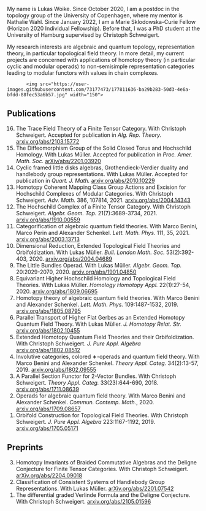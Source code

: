My name is Lukas Woike. Since October 2020, I am a postdoc in the topology group of the University of Copenhagen, where my mentor is Nathalie Wahl.
Since January 2022, I am a Marie Sklodowska-Curie Fellow (Horizon 2020 Individual Fellowship).
Before that, I was a PhD student at the University of Hamburg supervised by Christoph Schweigert.
      
My research interests are algebraic and quantum topology, representation theory, in particular topological field theory.
In more detail, my current projects are concerned with applications of homotopy theory (in particular cyclic and modular operads) to non-semisimple representation categories leading to modular functors with values in chain complexes. 

           <img src="https://user-images.githubusercontent.com/73177473/177811636-ba29b283-50d3-4e6a-bfdd-88fec53a6b57.jpg" width="150">  
             
 <h2> Publications</h2>

<ol reversed="">

<li>The Trace Field Theory of a Finite Tensor Category. With Christoph Schweigert. Accepted for publication in <em>Alg. Rep. Theory.</em> <a href="https://arxiv.org/abs/2103.15772">arxiv.org/abs/2103.15772</a>  </li>

<li>The Diffeomorphism Group of the Solid Closed Torus and Hochschild Homology. With Lukas M&uuml;ller. Accepted for publication in <em>Proc. Amer. Math. Soc.</em> <a href="https://arxiv.org/abs/2201.03920">arXiv/abs/2201.03920</a></li>

<li>Cyclic framed little disks algebras, Grothendieck-Verdier duality and handlebody group representations. With Lukas M&uuml;ller. Accepted for publication in <em>Quart. J. Math.</em> <a href="https://arxiv.org/abs/2010.10229">arxiv.org/abs/2010.10229</a></li>

<li>Homotopy Coherent Mapping Class Group Actions and Excision for Hochschild Complexes of Modular Categories. With Christoph Schweigert. <em>Adv. Math.</em> 386, 107814, 2021. <a href="https://arxiv.org/abs/2004.14343">arxiv.org/abs/2004.14343</a></li>

<li>The Hochschild Complex of a Finite Tensor Category. With Christoph Schweigert. <em>Algebr. Geom. Top.</em> 21(7):3689-3734, 2021. <a href="https://arxiv.org/abs/1910.00559">arxiv.org/abs/1910.00559</a></li>

<li>Categorification of algebraic quantum field theories. With Marco Benini, Marco Perin and Alexander Schenkel. <em>Lett. Math. Phys.</em> 111, 35, 2021. <a href="https://arxiv.org/abs/2003.13713">arxiv.org/abs/2003.13713</a></li>

<li>Dimensional Reduction, Extended Topological Field Theories and Orbifoldization. With Lukas M&uuml;ller. <em>Bull. London Math. Soc.</em> 53(2):392-403, 2020. <a href="https://arxiv.org/abs/2004.04689">arxiv.org/abs/2004.04689</a></li>

<li>The Little Bundles Operad. With Lukas M&uuml;ller. <em>Algebr. Geom. Top.</em> 20:2029-2070, 2020. <a href="https://arxiv.org/abs/1901.04850">arxiv.org/abs/1901.04850</a></li>

<li>Equivariant Higher Hochschild Homology and Topological Field Theories. With Lukas M&uuml;ller. <em>Homology Homotopy Appl.</em> 22(1):27-54, 2020. <a href="https://arxiv.org/abs/1809.06695">arxiv.org/abs/1809.06695</a></li>

<li>Homotopy theory of algebraic quantum field theories. With Marco Benini and Alexander Schenkel. <em>Lett. Math. Phys.</em> 109:1487-1532, 2019. <a href="https://arxiv.org/abs/1805.08795">arxiv.org/abs/1805.08795</a></li>

<li>Parallel Transport of Higher Flat Gerbes as an Extended Homotopy Quantum Field Theory. With Lukas M&uuml;ller. <em>J. Homotopy Relat. Str.</em> <a href="https://arxiv.org/abs/1802.10455">arxiv.org/abs/1802.10455</a></li>

<li>Extended Homotopy Quantum Field Theories and their Orbifoldization. With Christoph Schweigert. <em>J. Pure Appl. Algebra</em> <a href="https://arxiv.org/abs/1802.08512">arxiv.org/abs/1802.08512</a></li>

<li>Involutive categories, colored &lowast;-operads and quantum field theory. With Marco Benini and Alexander Schenkel. <em>Theory Appl. Categ.</em> 34(2):13-57, 2019. <a href="https://arxiv.org/abs/1802.09555">arxiv.org/abs/1802.09555</a></li>

<li>A Parallel Section Functor for 2-Vector Bundles. With Christoph Schweigert. <em>Theory Appl. Categ.</em> 33(23):644-690, 2018. <a href="https://arxiv.org/abs/1711.08639">arxiv.org/abs/1711.08639</a></li>

<li>Operads for algebraic quantum field theory. With Marco Benini and Alexander Schenkel. <em>Commun. Contemp. Math.</em>, 2020. <a href="https://arxiv.org/abs/1709.08657">arxiv.org/abs/1709.08657</a></li>

<li>Orbifold Construction for Topological Field Theories. With Christoph Schweigert. <em>J. Pure Appl. Algebra</em> 223:1167-1192, 2019. <a href="https://arxiv.org/abs/1705.05171">arxiv.org/abs/1705.05171</a></li>

</ol>


<h2>Preprints</h2>

<ol reversed="">

<li>Homotopy Invariants of Braided Commutative Algebras and the Deligne Conjecture for Finite Tensor Categories. With Christoph Schweigert. <a href="https://arxiv.org/abs/2204.09018">arXiv.org/abs/2204.09018</a></li>

<li>Classification of Consistent Systems of Handlebody Group Representations. With Lukas M&uuml;ller. <a href="https://arxiv.org/abs/2201.07542">arXiv.org/abs/2201.07542</a></li>

<li>The differential graded Verlinde Formula and the Deligne Conjecture. With Christoph Schweigert. <a href="https://arxiv.org/abs/2105.01596">arxiv.org/abs/2105.01596</a></li>

</ol>
   
